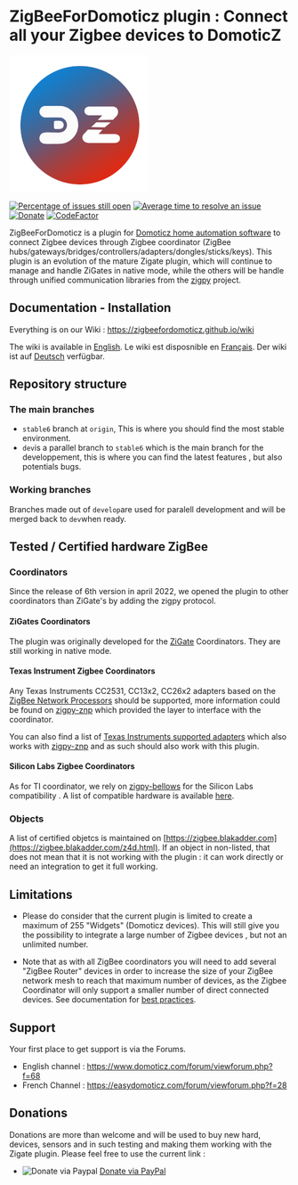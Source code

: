 # ZigBeeForDomoticz plugin : Connect all your Zigbee devices to DomoticZ

![Zigbee for Domoticz](https://github.com/zigbeefordomoticz/Domoticz-Zigbee/blob/stable6/images/Z4D-200.png?raw=true )

[![Percentage of issues still open](http://isitmaintained.com/badge/open/zigbeefordomoticz/Domoticz-Zigbee.svg)](http://isitmaintained.com/project/zigbeefordomoticz/Domoticz-Zigbee "Percentage of issues still open")
[![Average time to resolve an issue](http://isitmaintained.com/badge/resolution/zigbeefordomoticz/Domoticz-Zigbee.svg)](http://isitmaintained.com/project/zigbeefordomoticz/Domoticz-Zigbee "Average time to resolve an issue")
[![Donate](https://img.shields.io/badge/Donate-PayPal-green.svg)](https://paypal.me/pipiche "Donate via PayPal")
[![CodeFactor](https://www.codefactor.io/repository/github/zigbeefordomoticz/domoticz-zigbee/badge/beta6)](https://www.codefactor.io/repository/github/zigbeefordomoticz/domoticz-zigbee/overview/beta6)

ZigBeeForDomoticz is a plugin for [Domoticz home automation software](https://www.domoticz.com/) to connect Zigbee devices through Zigbee coordinator (ZigBee hubs/gateways/bridges/controllers/adapters/dongles/sticks/keys).
This plugin is an evolution of the mature Zigate plugin, which will continue to manage and handle ZiGates in native mode, while the others will be handle through unified communication libraries from the [zigpy](https://github.com/zigpy/zigpy) project.

## Documentation - Installation

Everything is on our Wiki : <https://zigbeefordomoticz.github.io/wiki>

The wiki is available in [English](https://zigbeefordomoticz.github.io/wiki/en-eng/).
Le wiki est disposnible en [Français](https://zigbeefordomoticz.github.io/wiki/fr-fr/).
Der wiki ist auf [Deutsch](https://zigbeefordomoticz.github.io/wiki/nl-dut/) verfügbar.

## Repository structure

### The main branches

* `stable6` branch at `origin`, This is where you should find the most stable environment.
* `dev`is a parallel branch to `stable6` which is the main branch for the developpement, this is where you can find the latest features , but also potentials bugs.

### Working branches

Branches made out of `develop`are used for paralell development and will be merged back to `dev`when ready.

## Tested / Certified  hardware ZigBee  

### Coordinators

Since the release of 6th version in april 2022, we opened the plugin to other coordinators than ZiGate's by adding the zigpy protocol.

#### ZiGates Coordinators

The plugin was originally developed for the [ZiGate](https://zigate.fr) Coordinators. They are still working in native mode.

#### Texas Instrument Zigbee Coordinators

Any Texas Instruments CC2531, CC13x2, CC26x2 adapters based on the [ZigBee Network Processors](http://dev.ti.com/tirex/content/simplelink_zigbee_sdk_plugin_2_20_00_06/docs/zigbee_user_guide/html/zigbee/introduction.html ) should be supported, more information could be found on [zigpy-znp](https://github.com/zigpy/zigpy-znp) which provided the layer to interface with the coordinator.

You can also find a list of [Texas Instruments supported adapters](https://www.zigbee2mqtt.io/guide/adapters/#recommended) which also works with [zigpy-znp](https://github.com/zigpy/zigpy-znp) and as such should also work with this plugin.

#### Silicon Labs Zigbee Coordinators

As for TI coordinator, we rely on [zigpy-bellows](https://github.com/zigpy/bellows) for the Silicon Labs compatibility . A list of compatible hardware is available [here](https://github.com/zigpy/bellows#hardware-requirement).

### Objects

A list of certified objetcs is maintained on [https://zigbee.blakadder.com](https://zigbee.blakadder.com/z4d.html). If an object in non-listed, that does not mean that it is not working with the plugin : it can work directly or need an integration to get it full working.

## Limitations

* Please do consider that the current plugin is limited to create a maximum of 255 "Widgets" (Domoticz devices).  This will still give you the possibility to integrate a large number of Zigbee devices , but not an unlimited number.

* Note that as with all ZigBee coordinators you will need to add several "ZigBee Router" devices in order to increase the size of your ZigBee network mesh to reach that maximum number of devices, as the Zigbee Coordinator will only support a smaller number of direct connected devices. See documentation for [best practices](https://zigbeefordomoticz.github.io/wiki/en-eng/HowTo_Build-a-ZigBee-network.html).

## Support

Your first place to get support is via the Forums.

* English channel : <https://www.domoticz.com/forum/viewforum.php?f=68>
* French Channel : <https://easydomoticz.com/forum/viewforum.php?f=28>

## Donations

Donations are more than welcome and will be used to buy new hard, devices, sensors and in such testing and making them working with the Zigate plugin. Please feel free to use the current link :

* <img src="https://www.pipiche.fr//pp.svg" width="24" height="24" alt="Donate via Paypal"/> <a href="https://paypal.me/pipiche">Donate via PayPal</a>
<br/>
